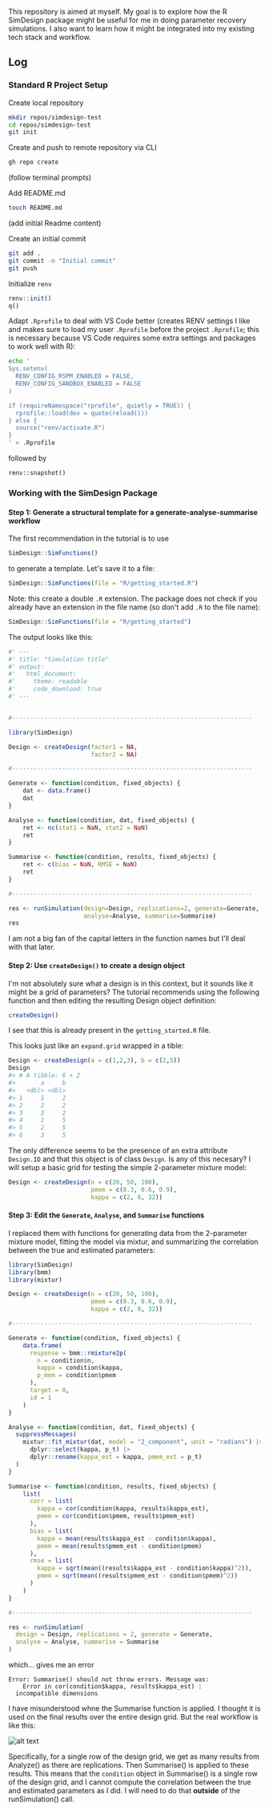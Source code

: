 This repository is aimed at myself. My goal is to explore how the R SimDesign package might be useful for me in doing parameter recovery simulations. I also want to learn how it might be integrated into my existing tech stack and workflow.

## Log

### Standard R Project Setup

Create local repository

```bash
mkdir repos/simdesign-test
cd repos/simdesign-test
git init
```

Create and push to remote repository via CLI

```bash
gh repo create
```

(follow terminal prompts)

Add README.md

```bash
touch README.md
```

(add initial Readme content)

Create an initial commit

```bash
git add .
git commit -m "Initial commit"
git push
```

Initialize `renv` 

```r
renv::init()
q()
```

Adapt `.Rprofile` to deal with VS Code better (creates RENV settings I like and makes sure to load my user `.Rprofile` before the project `.Rprofile`; this is necessary because VS Code requires some extra settings and packages to work well with R):

```bash
echo '
Sys.setenv(
  RENV_CONFIG_RSPM_ENABLED = FALSE,
  RENV_CONFIG_SANDBOX_ENABLED = FALSE
)

if (requireNamespace("rprofile", quietly = TRUE)) {
  rprofile::load(dev = quote(reload()))
} else {
  source("renv/activate.R")
}
' > .Rprofile
```

followed by 

```
renv::snapshot()
```

### Working with the SimDesign Package

#### Step 1: Generate a structural template for a generate-analyse-summarise workflow

The first recommendation in the tutorial is to use 

```r
SimDesign::SimFunctions()
```

to generate a template. Let's save it to a file:

```r
SimDesign::SimFunctions(file = "R/getting_started.R")
```

Note: this create a double `.R` extension. The package does not check if you already have an extension in the file name (so don't add `.R` to the file name):

```r
SimDesign::SimFunctions(file = "R/getting_started")
```

The output looks like this:

```r
#' --- 
#' title: "Simulation title"
#' output:
#'   html_document:
#'     theme: readable
#'     code_download: true
#' ---


#-------------------------------------------------------------------

library(SimDesign)

Design <- createDesign(factor1 = NA,
                       factor2 = NA)

#-------------------------------------------------------------------

Generate <- function(condition, fixed_objects) {
    dat <- data.frame()
    dat
}

Analyse <- function(condition, dat, fixed_objects) {
    ret <- nc(stat1 = NaN, stat2 = NaN)
    ret
}

Summarise <- function(condition, results, fixed_objects) {
    ret <- c(bias = NaN, RMSE = NaN)
    ret
}

#-------------------------------------------------------------------

res <- runSimulation(design=Design, replications=2, generate=Generate, 
                     analyse=Analyse, summarise=Summarise)
res

```

I am not a big fan of the capital letters in the function names but I'll deal with that later.

#### Step 2: Use `createDesign()` to create a design object

I'm not absolutely sure what a design is in this context, but it sounds like it might be a grid of parameters? The tutorial recommends using the following function and then editing the resulting Design object definition:

```r
createDesign()
```

I see that this is already present in the `getting_started.R` file. 

This looks just like an `expand.grid` wrapped in a tible:

```r
Design <- createDesign(a = c(1,2,3), b = c(2,5))
Design
#> # A tibble: 6 × 2
#>       a     b
#>   <dbl> <dbl>
#> 1     1     2
#> 2     2     2
#> 3     3     2
#> 4     1     5
#> 5     2     5
#> 6     3     5
```

The only difference seems to be the presence of an extra attribute `Design.ID` and that this object is of class `Design`. Is any of this necesary? I will setup a basic grid for testing the simple 2-parameter mixture model:

```r
Design <- createDesign(n = c(20, 50, 100),
                       pmem = c(0.3, 0.6, 0.9),
                       kappa = c(2, 8, 32))
```

#### Step 3: Edit the `Generate`, `Analyse`, and `Summarise` functions

I replaced them with functions for generating data from the 2-parameter mixture model, fitting the model via mixtur, and summarizing the correlation between the true and estimated parameters:

```r
library(SimDesign)
library(bmm)
library(mixtur) 

Design <- createDesign(n = c(20, 50, 100),
                       pmem = c(0.3, 0.6, 0.9),
                       kappa = c(2, 8, 32))

#-------------------------------------------------------------------

Generate <- function(condition, fixed_objects) {
    data.frame(
      response = bmm::rmixture2p(
        n = condition$n, 
        kappa = condition$kappa, 
        p_mem = condition$pmem
      ),
      target = 0,
      id = 1
    )
}

Analyse <- function(condition, dat, fixed_objects) {
  suppressMessages(
    mixtur::fit_mixtur(dat, model = "2_component", unit = "radians") |> 
      dplyr::select(kappa, p_t) |> 
      dplyr::rename(kappa_est = kappa, pmem_est = p_t)
  )
}

Summarise <- function(condition, results, fixed_objects) {
    list(
      corr = list(
        kappa = cor(condition$kappa, results$kappa_est),
        pmem = cor(condition$pmem, results$pmem_est)
      ),
      bias = list(
        kappa = mean(results$kappa_est - condition$kappa),
        pmem = mean(results$pmem_est - condition$pmem)
      ),
      rmse = list(
        kappa = sqrt(mean((results$kappa_est - condition$kappa)^2)),
        pmem = sqrt(mean((results$pmem_est - condition$pmem)^2))
      )
    )
}

#-------------------------------------------------------------------

res <- runSimulation(
  design = Design, replications = 2, generate = Generate,
  analyse = Analyse, summarise = Summarise
)
```

which... gives me an error

```
Error: Summarise() should not throw errors. Message was:
    Error in cor(condition$kappa, results$kappa_est) : 
  incompatible dimensions
```

I have misunderstood whne the Summarise function is applied. I thought it is used on the final results over the entire design grid. But the real workflow is like this:

![alt text](assets/simdesign-structure.png)

Specifically, for a single row of the design grid, we get as many results from Analyze() as there are replications. Then Summarise() is applied to these results. This means that the `condition` object in Summarise() is a single row of the design grid, and I cannot compute the correlation between the true and estimated parameters as I did. I will need to do that **outside** of the runSimulation() call.
